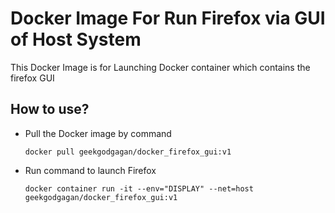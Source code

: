 # Docker Image For Run Firefox via GUI of Host System
This Docker Image is for Launching Docker container which contains the firefox GUI 
<br>
## How to use?
- Pull the Docker image by command
  ```
  docker pull geekgodgagan/docker_firefox_gui:v1
  ```
- Run command to launch Firefox
  ```
  docker container run -it --env="DISPLAY" --net=host geekgodgagan/docker_firefox_gui:v1
  ```
